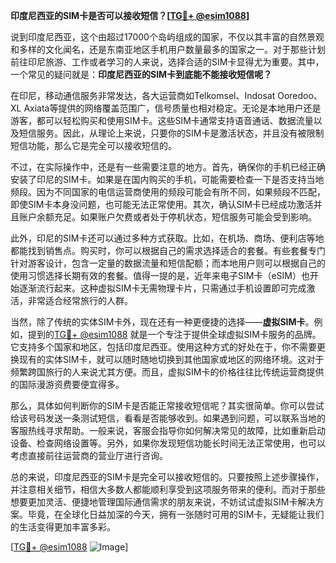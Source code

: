 **印度尼西亚的SIM卡是否可以接收短信？[[TG💪+ @esim1088](https://t.me/s/esim1088)]**

说到印度尼西亚，这个由超过17000个岛屿组成的国家，不仅以其丰富的自然景观和多样的文化闻名，还是东南亚地区手机用户数量最多的国家之一。对于那些计划前往印尼旅游、工作或者学习的人来说，选择合适的SIM卡显得尤为重要。其中，一个常见的疑问就是：**印度尼西亚的SIM卡到底能不能接收短信呢？**

在印尼，移动通信服务非常发达，各大运营商如Telkomsel、Indosat Ooredoo、XL Axiata等提供的网络覆盖范围广，信号质量也相对稳定。无论是本地用户还是游客，都可以轻松购买和使用SIM卡。这些SIM卡通常支持语音通话、数据流量以及短信服务。因此，从理论上来说，只要你的SIM卡是激活状态，并且没有被限制短信功能，那么它是完全可以接收短信的。

不过，在实际操作中，还是有一些需要注意的地方。首先，确保你的手机已经正确安装了印尼的SIM卡。如果是在国内购买的手机，可能需要检查一下是否支持当地频段。因为不同国家的电信运营商使用的频段可能会有所不同，如果频段不匹配，即使SIM卡本身没问题，也可能无法正常使用。其次，确认SIM卡已经成功激活并且账户余额充足。如果账户欠费或者处于停机状态，短信服务可能会受到影响。

此外，印尼的SIM卡还可以通过多种方式获取。比如，在机场、商场、便利店等地都能找到销售点。购买时，你可以根据自己的需求选择适合的套餐。有些套餐专门针对游客设计，包含一定量的数据流量和短信配额；而本地用户则可以根据自己的使用习惯选择长期有效的套餐。值得一提的是，近年来电子SIM卡（eSIM）也开始逐渐流行起来。这种虚拟SIM卡无需物理卡片，只需通过手机设置即可完成激活，非常适合经常旅行的人群。

当然，除了传统的实体SIM卡外，现在还有一种更便捷的选择——**虚拟SIM卡**。例如，提到的[TG💪+ @esim1088](https://t.me/s/esim1088) 就是一个专注于提供全球虚拟SIM卡服务的品牌。它支持多个国家和地区，包括印度尼西亚。使用这种方式的好处在于，你不需要更换现有的实体SIM卡，就可以随时随地切换到其他国家或地区的网络环境。这对于频繁跨国旅行的人来说尤其方便。而且，虚拟SIM卡的价格往往比传统运营商提供的国际漫游资费要便宜得多。

那么，具体如何判断你的SIM卡是否能正常接收短信呢？其实很简单。你可以尝试给该号码发送一条测试短信，看看是否能够收到。如果遇到问题，可以联系当地的客服热线寻求帮助。一般来说，客服会指导你如何解决常见的故障，比如重新启动设备、检查网络设置等。另外，如果你发现短信功能长时间无法正常使用，也可以考虑直接前往运营商的营业厅进行咨询。

总的来说，印度尼西亚的SIM卡是完全可以接收短信的。只要按照上述步骤操作，并注意相关细节，相信大多数人都能顺利享受到这项服务带来的便利。而对于那些想要更加灵活、便捷地管理国际通信需求的朋友来说，不妨试试虚拟SIM卡解决方案。毕竟，在全球化日益加深的今天，拥有一张随时可用的SIM卡，无疑能让我们的生活变得更加丰富多彩。

[[TG💪+ @esim1088](https://t.me/s/esim1088) ![Image](https://i.postimg.cc/4NQfJmqS/Snipaste-2025-05-13-00-14-12.png)]